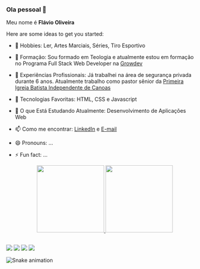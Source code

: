 ### Ola pessoal 👋
<p>Meu nome é <strong>Flávio Oliveira</strong><p>


Here are some ideas to get you started:

- 🔭 Hobbies: Ler, Artes Marciais, Séries, Tiro Esportivo
- 🌱 Formação: Sou formado em Teologia e atualmente estou em formação no Programa Full Stack Web Developer na  <a href="https://www.growdev.com.br">Growdev</a>
- 👯 Experiências Profissionais: Já trabalhei na área de segurança privada durante 6 anos. Atualmente trabalho como pastor sênior da <a href="https://www.pibicanoas.com.br">Primeira Igreja Batista Independente de Canoas</a>
- 🤔 Tecnologias Favoritas: HTML, CSS e Javascript
- 💬 O que Está Estudando Atualmente: Desenvolvimento de Aplicações Web
- 📫 Como me encontrar: <a href="https://www.linkedin.com/in/flavio-de-paula-oliveira-17258722a/">LinkedIn</a> e <a href="mailto:dev.flavio84@gmail.com"> E-mail</a>

- 😄 Pronouns: ...
- ⚡ Fun fact: ...

 
  <div align="center">
  <a href="https://github.com/flavio198">
  <img height="180em" src="https://github-readme-stats.vercel.app/api?username=flavio198&show_icons=true&theme=midnight-purple&include_all_commits=true&count_private=true"/>
  <img height="180em" src="https://github-readme-stats.vercel.app/api/top-langs/?username=flavio198&layout=compact&langs_count=7&theme=midnight-purple"/>
</div>
    
##
  
<div> 
  <a href="https://www.youtube.com/channel/UCqXKEZcic86MWt0-Kx4SViA" target="_blank"><img src="https://img.shields.io/badge/YouTube-FF0000?style=for-the-badge&logo=youtube&logoColor=white" target="_blank"></a>
  <a href="https://www.instagram.com/dev.flavio84/" target="_blank"><img src="https://img.shields.io/badge/-Instagram-%23E4405F?style=for-the-badge&logo=instagram&logoColor=white" target="_blank"></a>
  <a href = "mailto:dev.flavio84@gmail.com"><img src="https://img.shields.io/badge/-outlook-%23333?style=for-the-badge&logo=microsoft&logoColor=white" target="_blank"></a>
  <a href="https://www.linkedin.com/in/flavio-de-paula-oliveira-17258722a/" target="_blank"><img src="https://img.shields.io/badge/-LinkedIn-%230077B5?style=for-the-badge&logo=linkedin&logoColor=white" target="_blank"></a>
  
  ![Snake animation](https://github.com/montoyaaa/montoyaaa/blob/output/github-contribution-grid-snake.svg)
</div>
